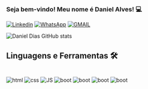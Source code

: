 
### Seja bem-vindo! Meu nome é Daniel Alves! 💻

[![Linkedin](https://img.shields.io/badge/LinkedIn-0077B5?style=for-the-badge&logo=linkedin&logoColor=white)](https://www.linkedin.com/in/daniel-dias-577227315/) 
[![WhatsApp](https://img.shields.io/badge/WhatsApp-25D366?style=for-the-badge&logo=whatsapp&logoColor=white)](https://wa.me/5561999523338?text=) 
[![GMAIL](https://img.shields.io/badge/Gmail-D14836?style=for-the-badge&logo=gmail&logoColor=white)](mailto:danieldias0312@gmail.com) 

![Daniel Dias GitHub stats](https://github-readme-stats.vercel.app/api?username=Danieldiaxf&show_icons=true&theme=tokyonight)

## Linguagens e Ferramentas 🛠️

<div style="display: inline_block"><br/>
    <img align="center"  alt="html"  src="https://img.shields.io/badge/HTML5-E34F26?style=for-the-badge&logo=html5&logoColor=white"/>
    <img align="center"  alt="css"  src="https://img.shields.io/badge/CSS3-1572B6?style=for-the-badge&logo=css3&logoColor=white"/>
    <img align="center"  alt="JS"  src="https://img.shields.io/badge/JavaScript-F7DF1E?style=for-the-badge&logo=javascript&logoColor=black"/>
    <img align="center"  alt="boot"  src="https://img.shields.io/badge/Bootstrap-563D7C?style=for-the-badge&logo=bootstrap&logoColor=white"/>
    <img align="center"  alt="boot"  src="https://img.shields.io/badge/Python-3776AB?style=for-the-badge&logo=python&logoColor=white"/>
    <img align="center"  alt="boot"  src="https://img.shields.io/badge/ChatGPT-74aa9c?style=for-the-badge&logo=openai&logoColor=white"/>
    <img align="center"  alt="boot"  src="https://img.shields.io/badge/Google%20Gemini-8E75B2?style=for-the-badge&logo=googlegemini&logoColor=white"/>
</div>
